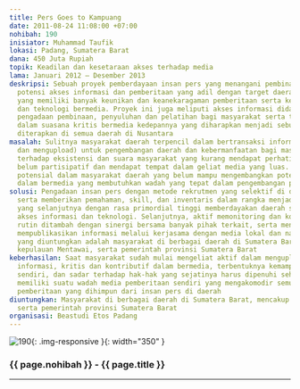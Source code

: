 ```yaml
---
title: Pers Goes to Kampuang
date: 2011-08-24 11:08:00 +07:00
nohibah: 190
inisiator: Muhammad Taufik
lokasi: Padang, Sumatera Barat
dana: 450 Juta Rupiah
topik: Keadilan dan kesetaraan akses terhadap media
lama: Januari 2012 – Desember 2013
deskripsi: Sebuah proyek pemberdayaan insan pers yang menangani pembinaan dan pengembangan
  potensi akses informasi dan pemberitaan yang adil dengan target daerah-daerah terpencil
  yang memiliki banyak keunikan dan keanekaragaman pemberitaan serta kebutuhan informasi
  dan teknologi bermedia. Proyek ini juga meliputi akses informasi didampingi dengan
  pengadaan pembinaan, penyuluhan dan pelatihan bagi masyarakat serta terlibat aktif
  dalam suasana kritis bermedia kedepannya yang diharapkan menjadi sebuah contoh untuk
  diterapkan di semua daerah di Nusantara
masalah: Sulitnya masyarakat daerah terpencil dalam bertransaksi informasi (mendownload
  dan mengupload) untuk pengembangan daerah dan kebermanfaatan bagi masyarakat. Solusi
  terhadap eksistensi dan suara masyarakat yang kurang mendapat perhatian dikarenakan
  belum partisipatif dan mendapat tempat dalam geliat media yang luas. Banyak pribadi
  potensial dalam masyarakat daerah yang belum mampu mengembangkan potensinya terkait
  dalam bermedia yang membutuhkan wadah yang tepat dalam pengembangan potensinya
solusi: Pengadaan insan pers dengan metode rekrutmen yang selektif di daerah targetan,
  serta memberikan pemahaman, skill, dan inventaris dalam rangka menjadi insan pers
  yang selanjutnya dengan rasa primordial tinggi memberdayakan daerah setempat terhadap
  akses informasi dan teknologi. Selanjutnya, aktif memonitoring dan kontrol secara
  rutin ditambah dengan sinergi bersama banyak pihak terkait, serta menghimpun dan
  mempublikasikan informasi melalui kerjasama dengan media lokal dan nasional. Pihak
  yang diuntungkan adalah masyarakat di berbagai daerah di Sumatera Barat, mencakup
  kepulauan Mentawai, serta pemerintah provinsi Sumatera Barat
keberhasilan: Saat masyarakat sudah mulai mengeliat aktif dalam mengupload dan mendownload
  informasi, kritis dan kontributif dalam bermedia, terbentuknya kemampuan advokasi
  sendiri, dan sadar terhadap hak-hak yang sejatinya harus dipenuhi sehingga kedepannya
  memiliki suatu wadah media pemberitaan sendiri yang mengakomodir semua gagasan dan
  pemberitaan yang dihimpun dari insan pers di daerah
diuntungkan: Masyarakat di berbagai daerah di Sumatera Barat, mencakup kepulauan Mentawai,
  serta pemerintah provinsi Sumatera Barat
organisasi: Beastudi Etos Padang
---
```


![190](/static/img/hibahcmb/190.png){: .img-responsive }{: width="350" }

### {{ page.nohibah }} - {{ page.title }}

---

